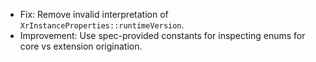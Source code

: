 - Fix: Remove invalid interpretation of `XrInstanceProperties::runtimeVersion`.
- Improvement: Use spec-provided constants for inspecting enums for core vs extension origination.
